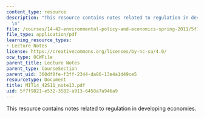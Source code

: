 ```yaml
---
content_type: resource
description: "This resource contains notes related to regulation in developing economies.\r\
  \n"
file: /courses/14-42-environmental-policy-and-economics-spring-2011/5f7f9821e5323502a9136458a7a946a9_MIT14_42S11_note13.pdf
file_type: application/pdf
learning_resource_types:
- Lecture Notes
license: https://creativecommons.org/licenses/by-nc-sa/4.0/
ocw_type: OCWFile
parent_title: Lecture Notes
parent_type: CourseSection
parent_uid: 360df0fe-f3ff-2344-da86-13e4a1d49ce5
resourcetype: Document
title: MIT14_42S11_note13.pdf
uid: 5f7f9821-e532-3502-a913-6458a7a946a9
---
```

This resource contains notes related to regulation in developing economies.

